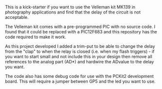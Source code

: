 This is a kick-starter if you want to use the Velleman kit MK139 in photography applications and find that the delay of the circuit is not acceptable.

The Velleman kit comes with a pre-programmed PIC with no source code.
I found that it could be replaced with a PIC12F683 and this repository has the code required to make it work.

As this project developed I added a trim-put to be able to change the delay from the "clap" to when the relay is closed (i.e. when my flash triggers) - if you want to start small and not include this in your design then remove all references to the analog part (AD*) and hardwire the ADvalue to the delay you want.

The code also has some debug code for use with the PCKit2 development board. This will require a jumper between GP5 and the led you want to use.
